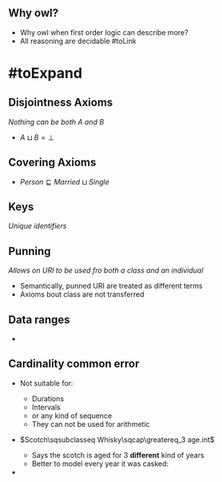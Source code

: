 

## Why owl?

* Why owl when first order logic can describe more?
* All reasoning are decidable #toLink


# #toExpand
## Disjointness Axioms
_Nothing can be both A and B_
* $A\sqcup B=\bot$

## Covering Axioms
* $Person\sqsubseteq Married\sqcup Single$


## Keys
_Unique identifiers_


## Punning
_Allows on URI to be used fro both a class and an individual_

* Semantically, punned URI are treated as different terms
* Axioms bout class are not transferred

## Data ranges
* 


## Cardinality common error
* Not suitable for:
	* Durations
	* Intervals
	* or any kind of sequence
	* They can not be used for arithmetic
* $Scotch\sqsubclasseq Whisky\sqcap\greatereq_3 age.int$
	* Says the scotch is aged for 3 **different** kind of years
	* Better to model every year it was casked:


* 